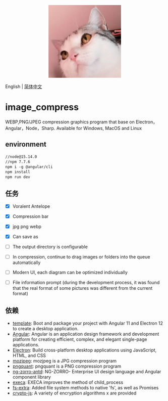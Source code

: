 <p align="center">
    <img width="230" src="./favicon.512x512.png">
</p>


English | [简体中文](README-zh_CN.md)

# image_compress

WEBP,PNG/JPEG compression graphics program that base on Electron，Angular，Node，Sharp. Available for Windows, MacOS and Linux

## environment


```
//node@15.14.0
//npm 7.7.6
npm i -g @angular/cli
npm install 
npm run dev

```



## 任务
- [x] Voralent Antelope 
- [x] Compression bar
- [x] jpg png webp
- [x] Can save as
- [ ] The output directory is configurable
- [ ] In compression, continue to drag images or folders into the queue automatically
- [ ] Modern UI, each diagram can be optimized individually

- [ ] File information prompt (during the development process, it was found that the real format of some pictures was different from the current format)


## 依赖

- [template](https://github.com/maximegris/angular-electron): Boot and package your project with Angular 11 and Electron 12 to create a desktop application.
- [Angular](https://angular.cn/): Angular is an application design framework and development platform for creating efficient, complex, and elegant single-page applications.
- [Electron](https://www.electronjs.org/): Build cross-platform desktop applications using JavaScript, HTML, and CSS
- [mozjpeg](https://github.com/mozilla/mozjpeg): mozjpeg is a JPG compression program
- [pngquant](https://github.com/kornelski/pngquant): pngquant is a PNG compression program
- [ng-zorro-antd](https://ng.ant.design/docs/introduce/zh): NG-ZORRO- Enterprise UI design language and Angular component library
- [execa](https://github.com/sindresorhus/execa): EXECA improves the method of child_process
- [fs-extra](https://github.com/jprichardson/node-fs-extra): Added file system methods to native 'fs', as well as Promises
- [crypto-js](https://github.com/brix/crypto-js): A variety of encryption algorithms x are provided
